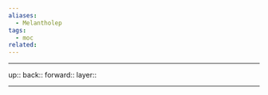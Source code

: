 ```yaml
---
aliases:
  - Melantholep
tags:
  - moc
related:
---
```


***

up:: 
back:: 
forward:: 
layer:: 

***

